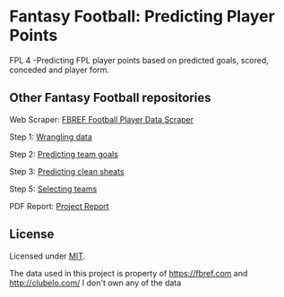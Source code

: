 # Fantasy Football: Predicting Player Points
FPL 4 -Predicting FPL player points based on predicted goals, scored, conceded and player form.

## Other Fantasy Football repositories

Web Scraper: [FBREF Football Player Data Scraper](https://github.com/adamcorren/fbref_football_player_data_scraper)

Step 1: [Wrangling data](https://github.com/adamcorren/fantasy_football_data_wrangling_pandas)

Step 2: [Predicting team goals](https://github.com/adamcorren/fantasy_football_predicting_team_goals)

Step 3: [Predicting clean sheats](https://github.com/adamcorren/fantasy_football_predicting_clean_sheet)

Step 5: [Selecting teams](https://github.com/adamcorren/fantasy_football_selecting_teams)

PDF Report: [Project Report](https://github.com/adamcorren/fantasy_football_project_report)

## License

Licensed under [MIT]((https://opensource.org/license/mit/)).

The data used in this project is property of https://fbref.com and http://clubelo.com/
I don't own any of the data
